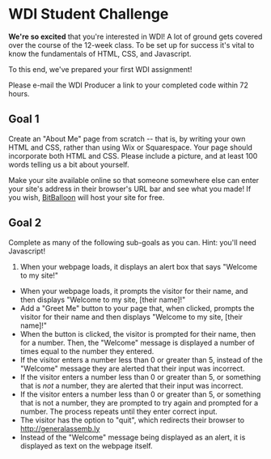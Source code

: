 # WDI Student Challenge

**We're so excited** that you're interested in WDI! A lot of ground gets covered over the course of the 12-week class. To be set up for success it's vital to know the fundamentals of HTML, CSS, and Javascript.

To this end, we've prepared your first WDI assignment! 

Please e-mail the WDI Producer a link to your completed code within 72 hours.

## Goal 1

Create an "About Me" page from scratch -- that is, by writing your own HTML and CSS, rather than using Wix or Squarespace. Your page should incorporate both HTML and CSS. Please include a picture, and at least 100 words telling us a bit about yourself.

Make your site available online so that someone somewhere else can enter your site's address in their browser's URL bar and see what you made! If you wish, [BitBalloon](https://www.bitballoon.com/) will host your site for free.

## Goal 2

Complete as many of the following sub-goals as you can. Hint: you'll need Javascript!

1. When your webpage loads, it displays an alert box that says "Welcome to my site!"
- When your webpage loads, it prompts the visitor for their name, and then displays "Welcome to my site, [their name]!"
- Add a "Greet Me" button to your page that, when clicked, prompts the visitor for their name and then displays "Welcome to my site, [their name]!"
- When the button is clicked, the visitor is prompted for their name, then for a number. Then, the "Welcome" message is displayed a number of times equal to the number they entered.
- If the visitor enters a number less than 0 or greater than 5, instead of the "Welcome" message they are alerted that their input was incorrect.
- If the visitor enters a number less than 0 or greater than 5, or something that is *not* a number, they are alerted that their input was incorrect.
- If the visitor enters a number less than 0 or greater than 5, or something that is not a number, they are prompted to try again and prompted for a number. The process repeats until they enter correct input.
- The visitor has the option to "quit", which redirects their browser to http://generalassemb.ly
- Instead of the "Welcome" message being displayed as an alert, it is displayed as text on the webpage itself.
